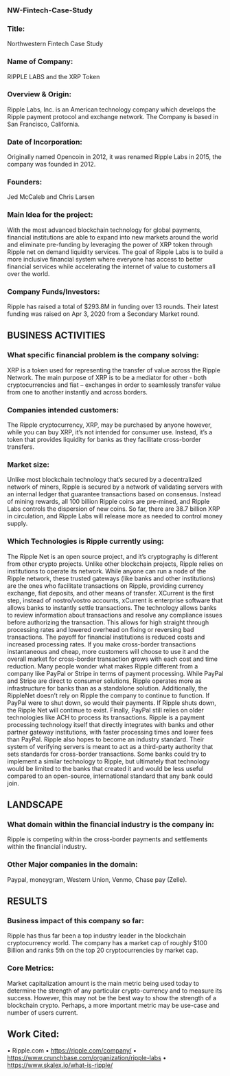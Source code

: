 ### NW-Fintech-Case-Study

### Title: 				
Northwestern Fintech Case Study

### Name of Company: 	
RIPPLE LABS and the XRP Token

### Overview & Origin: 	
Ripple Labs, Inc. is an American technology company which develops the Ripple payment protocol and exchange network. The Company is based in San Francisco, California.

### Date of Incorporation: 	
Originally named Opencoin in 2012, it was renamed Ripple Labs in 2015, the company was founded in 2012.

### Founders: 	
Jed McCaleb and Chris Larsen 

### Main Idea for the project:  
With the most advanced blockchain technology for global payments, financial institutions are able to expand into new markets around the world and eliminate pre-funding by leveraging the power of XRP token through Ripple net on demand liquidity services. The goal of Ripple Labs is to build a more inclusive financial system where everyone has access to better financial services while accelerating the internet of value to customers all over the world. 

### Company Funds/Investors:  
Ripple has raised a total of $293.8M in funding over 13 rounds. Their latest funding was raised on Apr 3, 2020 from a Secondary Market round.


## BUSINESS ACTIVITIES

### What specific financial problem is the company solving:   
XRP is a token used for representing the transfer of value across the Ripple Network. The main purpose of XRP is to be a mediator for other - both cryptocurrencies and fiat – exchanges in order to seamlessly transfer value from one to another instantly and across borders. 

### Companies intended customers:  
The Ripple cryptocurrency, XRP, may be purchased by anyone however, while you can buy XRP, it’s not intended for consumer use. Instead, it’s a token that provides liquidity for banks as they facilitate cross-border transfers.

### Market size: 	
Unlike most blockchain technology that’s secured by a decentralized network of miners, Ripple is secured by a network of validating servers with an internal ledger that guarantee transactions based on consensus. Instead of mining rewards, all 100 billion Ripple coins are pre-mined, and Ripple Labs controls the dispersion of new coins. So far, there are 38.7 billion XRP in circulation, and Ripple Labs will release more as needed to control money supply.

### Which Technologies is Ripple currently using:   
The Ripple Net is an open source project, and it’s cryptography is different from other crypto projects. Unlike other blockchain projects, Ripple relies on institutions to operate its network. While anyone can run a node of the Ripple network, these trusted gateways (like banks and other institutions) are the ones who facilitate transactions on Ripple, providing currency exchange, fiat deposits, and other means of transfer. 
XCurrent is the first step, instead of nostro/vostro accounts, xCurrent is enterprise software that allows banks to instantly settle transactions. The technology allows banks to review information about transactions and resolve any compliance issues before authorizing the transaction. This allows for high straight through processing rates and lowered overhead on fixing or reversing bad transactions.  The payoff for financial institutions is reduced costs and increased processing rates. If you make cross-border transactions instantaneous and cheap, more customers will choose to use it and the overall market for cross-border transaction grows with each cost and time reduction. Many people wonder what makes Ripple different from a company like PayPal or Stripe in terms of payment processing. While PayPal and Stripe are direct to consumer solutions, Ripple operates more as infrastructure for banks than as a standalone solution. Additionally, the RippleNet doesn’t rely on Ripple the company to continue to function. If PayPal were to shut down, so would their payments. If Ripple shuts down, the Ripple Net will continue to exist. Finally, PayPal still relies on older technologies like ACH to process its transactions. Ripple is a payment processing technology itself that directly integrates with banks and other partner gateway institutions, with faster processing times and lower fees than PayPal.
Ripple also hopes to become an industry standard. Their system of verifying servers is meant to act as a third-party authority that sets standards for cross-border transactions. Some banks could try to implement a similar technology to Ripple, but ultimately that technology would be limited to the banks that created it and would be less useful compared to an open-source, international standard that any bank could join.


## LANDSCAPE

### What domain within the financial industry is the company in:  
Ripple is competing within the cross-border payments and settlements within the financial industry.

### Other Major companies in the domain: 
Paypal, moneygram, Western Union, Venmo, Chase pay (Zelle). 



## RESULTS

### Business impact of this company so far:   
Ripple has thus far been a top industry leader in the blockchain cryptocurrency world. The company has a market cap of roughly $100 Billion and ranks 5th on the top 20 cryptocurrencies by market cap. 

### Core Metrics: 
Market capitalization amount is the main metric being used today to determine the strength of any particular crypto-currency and to measure its success. However, this may not be the best way to show the strength of a blockchain crypto. Perhaps, a more important metric may be use-case and number of users current. 



## Work Cited:
•	Ripple.com
•	https://ripple.com/company/
•	https://www.crunchbase.com/organization/ripple-labs
•	https://www.skalex.io/what-is-ripple/

